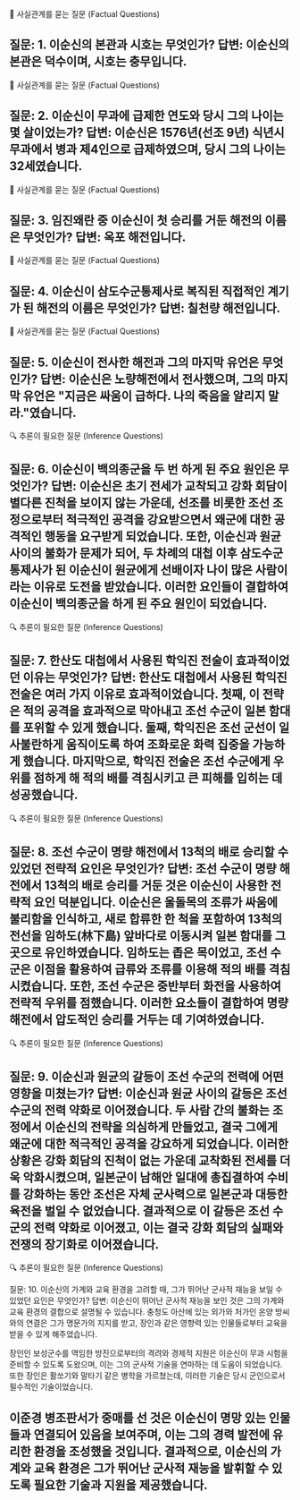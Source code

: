 
📌 사실관계를 묻는 질문 (Factual Questions)

질문: 1. 이순신의 본관과 시호는 무엇인가?
답변: 이순신의 본관은 덕수이며, 시호는 충무입니다.
--------------------------------------------------------------------------------

📌 사실관계를 묻는 질문 (Factual Questions)

질문: 2. 이순신이 무과에 급제한 연도와 당시 그의 나이는 몇 살이었는가?
답변: 이순신은 1576년(선조 9년) 식년시 무과에서 병과 제4인으로 급제하였으며, 당시 그의 나이는 32세였습니다.
--------------------------------------------------------------------------------

📌 사실관계를 묻는 질문 (Factual Questions)

질문: 3. 임진왜란 중 이순신이 첫 승리를 거둔 해전의 이름은 무엇인가?
답변: 옥포 해전입니다.
--------------------------------------------------------------------------------

📌 사실관계를 묻는 질문 (Factual Questions)

질문: 4. 이순신이 삼도수군통제사로 복직된 직접적인 계기가 된 해전의 이름은 무엇인가?
답변: 칠천량 해전입니다.
--------------------------------------------------------------------------------

📌 사실관계를 묻는 질문 (Factual Questions)

질문: 5. 이순신이 전사한 해전과 그의 마지막 유언은 무엇인가?
답변: 이순신은 노량해전에서 전사했으며, 그의 마지막 유언은 "지금은 싸움이 급하다. 나의 죽음을 알리지 말라."였습니다.
--------------------------------------------------------------------------------

🔍 추론이 필요한 질문 (Inference Questions)

질문: 6. 이순신이 백의종군을 두 번 하게 된 주요 원인은 무엇인가?
답변: 이순신은 초기 전세가 교착되고 강화 회담이 별다른 진척을 보이지 않는 가운데, 선조를 비롯한 조선 조정으로부터 적극적인 공격을 강요받으면서 왜군에 대한 공격적인 행동을 요구받게 되었습니다. 또한, 이순신과 원균 사이의 불화가 문제가 되어, 두 차례의 대첩 이후 삼도수군통제사가 된 이순신이 원균에게 선배이자 나이 많은 사람이라는 이유로 도전을 받았습니다. 이러한 요인들이 결합하여 이순신이 백의종군을 하게 된 주요 원인이 되었습니다.
--------------------------------------------------------------------------------

🔍 추론이 필요한 질문 (Inference Questions)

질문: 7. 한산도 대첩에서 사용된 학익진 전술이 효과적이었던 이유는 무엇인가?
답변: 한산도 대첩에서 사용된 학익진 전술은 여러 가지 이유로 효과적이었습니다. 첫째, 이 전략은 적의 공격을 효과적으로 막아내고 조선 수군이 일본 함대를 포위할 수 있게 했습니다. 둘째, 학익진은 조선 군선이 일사불란하게 움직이도록 하여 조화로운 화력 집중을 가능하게 했습니다. 마지막으로, 학익진 전술은 조선 수군에게 우위를 점하게 해 적의 배를 격침시키고 큰 피해를 입히는 데 성공했습니다.
--------------------------------------------------------------------------------

🔍 추론이 필요한 질문 (Inference Questions)

질문: 8. 조선 수군이 명량 해전에서 13척의 배로 승리할 수 있었던 전략적 요인은 무엇인가?
답변: 조선 수군이 명량 해전에서 13척의 배로 승리를 거둔 것은 이순신이 사용한 전략적 요인 덕분입니다. 이순신은 울돌목의 조류가 싸움에 불리함을 인식하고, 새로 합류한 한 척을 포함하여 13척의 전선을 임하도(林下島) 앞바다로 이동시켜 일본 함대를 그곳으로 유인하였습니다. 임하도는 좁은 목이었고, 조선 수군은 이점을 활용하여 급류와 조류를 이용해 적의 배를 격침시켰습니다. 또한, 조선 수군은 중반부터 화전을 사용하여 전략적 우위를 점했습니다. 이러한 요소들이 결합하여 명량 해전에서 압도적인 승리를 거두는 데 기여하였습니다.
--------------------------------------------------------------------------------

🔍 추론이 필요한 질문 (Inference Questions)

질문: 9. 이순신과 원균의 갈등이 조선 수군의 전력에 어떤 영향을 미쳤는가?
답변: 이순신과 원균 사이의 갈등은 조선 수군의 전력 약화로 이어졌습니다. 두 사람 간의 불화는 조정에서 이순신의 전략을 의심하게 만들었고, 결국 그에게 왜군에 대한 적극적인 공격을 강요하게 되었습니다. 이러한 상황은 강화 회담의 진척이 없는 가운데 교착화된 전세를 더욱 악화시켰으며, 일본군이 남해안 일대에 총집결하여 수비를 강화하는 동안 조선은 자체 군사력으로 일본군과 대등한 육전을 벌일 수 없었습니다. 결과적으로 이 갈등은 조선 수군의 전력 약화로 이어졌고, 이는 결국 강화 회담의 실패와 전쟁의 장기화로 이어졌습니다.
--------------------------------------------------------------------------------

🔍 추론이 필요한 질문 (Inference Questions)

질문: 10. 이순신의 가계와 교육 환경을 고려할 때, 그가 뛰어난 군사적 재능을 보일 수 있었던 요인은 무엇인가?
답변: 이순신이 뛰어난 군사적 재능을 보인 것은 그의 가계와 교육 환경의 결합으로 설명될 수 있습니다. 충청도 아산에 있는 외가와 처가인 온양 방씨와의 연결은 그가 명문가의 지지를 받고, 장인과 같은 영향력 있는 인물들로부터 교육을 받을 수 있게 해주었습니다.

장인인 보성군수를 역임한 방진으로부터의 격려와 경제적 지원은 이순신이 무과 시험을 준비할 수 있도록 도왔으며, 이는 그의 군사적 기술을 연마하는 데 도움이 되었습니다. 또한 장인은 활쏘기와 말타기 같은 병학을 가르쳤는데, 이러한 기술은 당시 군인으로서 필수적인 기술이었습니다.

이준경 병조판서가 중매를 선 것은 이순신이 명망 있는 인물들과 연결되어 있음을 보여주며, 이는 그의 경력 발전에 유리한 환경을 조성했을 것입니다. 결과적으로, 이순신의 가계와 교육 환경은 그가 뛰어난 군사적 재능을 발휘할 수 있도록 필요한 기술과 지원을 제공했습니다.
--------------------------------------------------------------------------------

